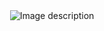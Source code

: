 <!DOCTYPE html>
<head>
<center>
<palign="center"> <img src="[https://pngimg.com/uploads/hello/hello_PNG2.png](https://encrypted-tbn0.gstatic.com/images?q=tbn:ANd9GcQ2Np0GBElyfnYqW_W0MN4SpDYToMwbHPtMDQ&usqp=CAU)https://encrypted-tbn0.gstatic.com/images?q=tbn:ANd9GcQ2Np0GBElyfnYqW_W0MN4SpDYToMwbHPtMDQ&usqp=CAU"alt="Image description" style="max-width: 100%;"> </p>

</head>
